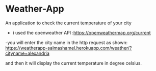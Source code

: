 # Weather-App
An application to check the current temperature of your city


- i used the openweather API :https://openweathermap.org/current

-you will enter the city name in the http request as shown:
https://weatherapp-salmashamel.herokuapp.com/weather/?cityname=alexandria

and then it will display the current temperature in degree celsius.

